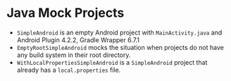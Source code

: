 # Java Mock Projects

* `SimpleAndroid` is an empty Android project with `MainActivity.java` and Android Plugin 4.2.2, Gradle Wrapper 6.7.1
* `EmptyRootSimpleAndroid` mocks the situation when projects do not have any build system in their root directory.
* `WithLocalPropertiesSimpleAndroid` is a `SimpleAndroid` project that already has a `local.properties` file.


